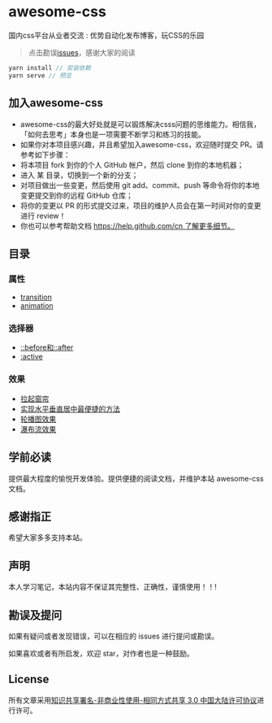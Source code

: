 # awesome-css

国内css平台从业者交流 : 优势自动化发布博客，玩CSS的乐园

> 点击勘误[issues](https://github.com/webVueBlog/awesome-css/issues)，感谢大家的阅读

```js
yarn install // 安装依赖
yarn serve // 预览
```

## 加入awesome-css

- awesome-css的最大好处就是可以锻炼解决csss问题的思维能力。相信我，「如何去思考」​ 本身也是一项需要不断学习和练习的技能。
- 如果你对本项目感兴趣，并且希望加入awesome-css，欢迎随时提交 PR。请参考如下步骤：
- 将本项目 fork 到你的个人 GitHub 帐户，然后 clone 到你的本地机器；
- 进入 某 目录，切换到一个新的分支；
- 对项目做出一些变更，然后使用 git add、commit、push 等命令将你的本地变更提交到你的远程 GitHub 仓库；
- 将你的变更以 PR 的形式提交过来，项目的维护人员会在第一时间对你的变更进行 review！
- 你也可以参考帮助文档 https://help.github.com/cn 了解更多细节。

## 目录

### 属性

- [transition](https://webvueblog.github.io/awesome-css/handbook/transition.html)
- [animation](https://webvueblog.github.io/awesome-css/handbook/animation.html)

### 选择器

- [::before和::after](https://webvueblog.github.io/awesome-css/selector/after_before.html)
- [:active](https://webvueblog.github.io/awesome-css/selector/active.html)

### 效果

- [拉起窗帘](https://webvueblog.github.io/awesome-css/result/pullCurtain.html)
- [实现水平垂直居中最便捷的方法](https://webvueblog.github.io/awesome-css/result/best-way-to-center-element.html)
- [轮播图效果](https://webvueblog.github.io/awesome-css/result/css-carousel.html)
- [瀑布流效果](https://webvueblog.github.io/awesome-css/result/ccss-masonry-flexbox.html)

## 学前必读

提供最大程度的愉悦开发体验。提供便捷的阅读文档，并维护本站 awesome-css 文档。

## 感谢指正

希望大家多多支持本站。

## 声明

本人学习笔记，本站内容不保证其完整性、正确性，谨慎使用！！!

## 勘误及提问

如果有疑问或者发现错误，可以在相应的 issues 进行提问或勘误。

如果喜欢或者有所启发，欢迎 star，对作者也是一种鼓励。

## License

所有文章采用[知识共享署名-非商业性使用-相同方式共享 3.0 中国大陆许可协议](http://creativecommons.org/licenses/by-nc-sa/3.0/cn/)进行许可。
